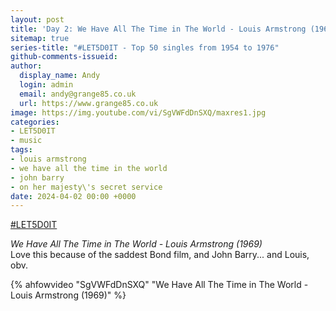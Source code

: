 ```yaml
---
layout: post
title: 'Day 2: We Have All The Time in The World - Louis Armstrong (1969)'
sitemap: true
series-title: "#LET5D0IT - Top 50 singles from 1954 to 1976"
github-comments-issueid:
author:
  display_name: Andy
  login: admin
  email: andy@grange85.co.uk
  url: https://www.grange85.co.uk
image: https://img.youtube.com/vi/SgVWFdDnSXQ/maxres1.jpg
categories:
- LET5D0IT
- music
tags:
- louis armstrong
- we have all the time in the world
- john barry
- on her majesty\'s secret service
date: 2024-04-02 00:00 +0000
---
```

[#LET5D0IT](https://bsky.app/profile/let5d0it.bsky.social)

_We Have All The Time in The World - Louis Armstrong (1969)_  
Love this because of the saddest Bond film, and John Barry... and Louis, obv.

{% ahfowvideo "SgVWFdDnSXQ" "We Have All The Time in The World - Louis Armstrong (1969)" %}
